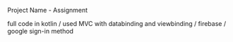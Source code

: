  Project Name - Assignment

 full code in kotlin
 /
 used MVC with databinding and viewbinding
 /
 firebase
 /
 google sign-in method
 
